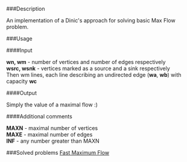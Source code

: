 ###Description

An implementation of a Dinic's approach for solving basic Max Flow problem. 

###Usage

####Input

<b>wn, wm</b> - number of vertices and number of edges respectively <br>
<b>wsrc, wsnk</b> - vertices marked as a source and a sink respectively  <br>
Then wm lines, each line describing an undirected edge (<b>wa</b>, <b>wb</b>) with capacity <b>wc</b> <br> 


####Output

Simply the value of a maximal flow :)  

####Additional comments

<b>MAXN</b> - maximal number of vertices <br>
<b>MAXE</b> - maximal number of edges <br>
<b>INF</b>  - any number greater than MAXN <br>

###Solved problems
[Fast Maximum Flow](http://www.spoj.com/problems/FASTFLOW/)
